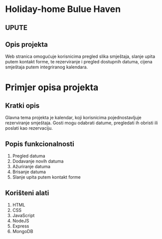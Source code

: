 # Holiday-home Bulue Haven





## UPUTE
## Opis projekta
Web stranica omogućuje korisnicima pregled slika smještaja, slanje upita putem kontakt forme, te rezerviranje i pregled dostupnih datuma, cijena smještaja putem integriranog kalendara.


# Primjer opisa projekta
## Kratki opis
Glavna tema projekta je kalendar, koji korisnicima pojednostavljuje rezerviranje smještaja. Gosti mogu odabrati datume, pregledati ih obristi ili poslati kao rezervaciju.

## Popis funkcionalnosti
1. Pregled datuma
2. Dodavanje novih datuma
3. Ažuriranje datuma
4. Brisanje datuma
5. Slanje upita putem kontakt forme
   
   


## Korišteni alati
1. HTML
2. CSS
3. JavaScript
4. NodeJS
5. Express
6. MongoDB

